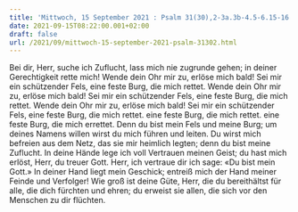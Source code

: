 ```yaml
---
title: 'Mittwoch, 15 September 2021 : Psalm 31(30),2-3a.3b-4.5-6.15-16.20.'
date: 2021-09-15T08:22:00.001+02:00
draft: false
url: /2021/09/mittwoch-15-september-2021-psalm-31302.html
---
```


Bei dir, Herr, suche ich Zuflucht, lass mich nie zugrunde gehen; in deiner Gerechtigkeit rette mich! Wende dein Ohr mir zu, erlöse mich bald! Sei mir ein schützender Fels, eine feste Burg, die mich rettet. Wende dein Ohr mir zu, erlöse mich bald! Sei mir ein schützender Fels, eine feste Burg, die mich rettet. Wende dein Ohr mir zu, erlöse mich bald! Sei mir ein schützender Fels, eine feste Burg, die mich rettet. eine feste Burg, die mich rettet. eine feste Burg, die mich errettet. Denn du bist mein Fels und meine Burg; um deines Namens willen wirst du mich führen und leiten. Du wirst mich befreien aus dem Netz, das sie mir heimlich legten; denn du bist meine Zuflucht. In deine Hände lege ich voll Vertrauen meinen Geist; du hast mich erlöst, Herr, du treuer Gott. Herr, ich vertraue dir ich sage: «Du bist mein Gott.» In deiner Hand liegt mein Geschick; entreiß mich der Hand meiner Feinde und Verfolger! Wie groß ist deine Güte, Herr, die du bereithältst für alle, die dich fürchten und ehren; du erweist sie allen, die sich vor den Menschen zu dir flüchten.